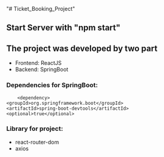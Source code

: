"# Ticket_Booking_Project" 
## Start Server with "npm start"

## The project was developed by two part
- Frontend: ReactJS
- Backend: SpringBoot

### Dependencies for SpringBoot:
<!-- live server -->
		<dependency>
    <groupId>org.springframework.boot</groupId>
    <artifactId>spring-boot-devtools</artifactId>
    <optional>true</optional>

### Library for project:
- react-router-dom
- axios
  
